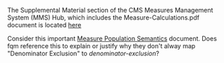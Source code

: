 The Supplemental Material section of the  CMS Measures Management System (MMS) Hub, which includes the Measure-Calculations.pdf document is located [here](https://mmshub.cms.gov/tools-and-resources/mms-supplemental-materials)

Consider this important [Measure Population Semantics](https://build.fhir.org/ig/HL7/cqf-measures/measure-conformance.html#measure-population-semantics) document. Does fqm reference this to explain or justify why they don't alway map "Denominator Exclusion" to *denominator-exclusion*? 

